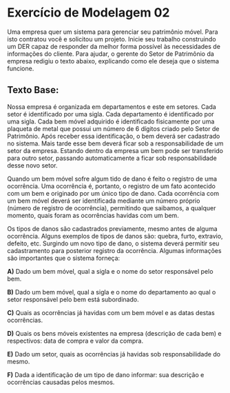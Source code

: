 # Exercício de Modelagem 02
Uma empresa quer um sistema para gerenciar seu
patrimônio móvel. Para isto contratou você e solicitou um projeto. Inicie seu
trabalho construindo um DER capaz de responder da melhor forma possível às
necessidades de informações do cliente. Para ajudar, o gerente do Setor de
Patrimônio da empresa redigiu o texto abaixo, explicando como ele deseja que o
sistema funcione. 

## __Texto Base:__ 
Nossa empresa é organizada em departamentos e este em setores. Cada setor é identificado por uma sigla. Cada departamento é identificado por uma sigla. Cada bem móvel adquirido é identificado fisicamente por uma plaqueta de metal que possui um número de 6 dígitos criado pelo Setor de Patrimônio. Após receber essa identificação, o bem deverá ser cadastrado no sistema. Mais tarde esse bem deverá ficar sob a responsabilidade de um setor da empresa. Estando dentro da empresa um bem pode ser transferido para outro setor, passando automaticamente a ficar sob responsabilidade desse novo setor.

Quando um bem móvel sofre algum tido de dano é feito o registro de uma ocorrência. Uma ocorrência é, portanto, o registro de um fato acontecido com um bem e originado por um único tipo de dano. Cada ocorrência com um bem móvel deverá ser identificada mediante um número próprio (número de registro de ocorrência), permitindo que saibamos, a qualquer momento, quais foram as ocorrências havidas com um bem.

Os tipos de danos são cadastrados previamente, mesmo antes de alguma ocorrência. Alguns exemplos de tipos de danos são: quebra, furto, extravio, defeito, etc. Surgindo um novo tipo de dano, o sistema deverá permitir seu cadastramento para posterior registro da ocorrência. Algumas informações são importantes que o sistema forneça:
 
__A)__ Dado um bem móvel, qual a sigla e o nome do setor responsável pelo bem.

__B)__ Dado um bem móvel, qual a sigla e o nome do departamento ao qual o setor responsável pelo bem está subordinado.

__C)__ Quais as ocorrências já havidas com um bem móvel e as datas destas ocorrências.

__D)__ Quais os bens móveis existentes na empresa (descrição de cada bem) e respectivos: data de compra e valor da compra.

__E)__ Dado um setor, quais as ocorrências já havidas sob responsabilidade do mesmo.

__F)__ Dada a identificação de um tipo de dano informar: sua descrição e ocorrências causadas pelos mesmos.
